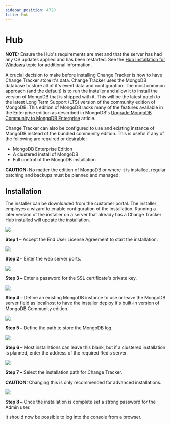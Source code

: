 ```yaml
---
sidebar_position: 4720
title: Hub
---
```


# Hub

**NOTE:** Ensure the Hub's requirements are met and that the server has had any OS updates applied and has been restarted. See the [Hub Installation for Windows](../Requirements/WindowsServer "Hub Installation for Windows") topic for additional information.

A crucial decision to make before installing Change Tracker is how to have Change Tracker store it's data. Change Tracker uses the MongoDB database to store all of it's event data and configuration. The most common approach (and the default) is to run the installer and allow it to install the version of MongoDB that is shipped with it. This will be the latest patch to the latest Long Term Support (LTS) version of the community edition of MongoDB. This edition of MongoDB lacks many of the features available in the Enterprise edition as described in MongoDB's [Upgrade MongoDB Community to MongoDB Enterprise](https://www.mongodb.com/docs/manual/administration/upgrade-community-to-enterprise/ "Upgrade MongoDB Community to MongoDB Enterprise") article.

Change Tracker can also be configured to use and existing instance of MongoDB instead of the bundled community edition. This is useful if any of the following are required or desirable:

* MongoDB Enterprise Edition
* A clustered install of MongoDB
* Full control of the MongoDB installation

**CAUTION:** No matter the edition of MongoDB or where it is installed, regular patching and backups must be planned and managed.

## Installation

The installer can be downloaded from the customer portal. The installer employes a wizard to enable configuration of the installation. Running a later version of the installer on a server that already has a Change Tracker Hub installed will update the installation.

![](../../../../../static/images/ChangeTracker_8.1/Content/Resources/Images/ChangeTracker/Install/Hub/EULA.png)

**Step 1 –** Accept the End User License Agreement to start the installation.

![](../../../../../static/images/ChangeTracker_8.1/Content/Resources/Images/ChangeTracker/Install/Hub/Ports.png)

**Step 2 –** Enter the web server ports.

![](../../../../../static/images/ChangeTracker_8.1/Content/Resources/Images/ChangeTracker/Install/Hub/SSLCertificate.png)

**Step 3 –** Enter a password for the SSL certificate's private key.

![](../../../../../static/images/ChangeTracker_8.1/Content/Resources/Images/ChangeTracker/Install/Hub/MongoDB.png)

**Step 4 –** Define an existing MongoDB instance to use or leave the MongoDB server field as localhost to have the installer deploy it's built-in version of MongoDB Community edition.

![](../../../../../static/images/ChangeTracker_8.1/Content/Resources/Images/ChangeTracker/Install/Hub/MongoDBLogPath.png)

**Step 5 –** Define the path to store the MongoDB log.

![](../../../../../static/images/ChangeTracker_8.1/Content/Resources/Images/ChangeTracker/Install/Hub/Redis.png)

**Step 6 –** Most installations can leave this blank, but if a clustered installation is planned, enter the address of the required Redis server.

![](../../../../../static/images/ChangeTracker_8.1/Content/Resources/Images/ChangeTracker/Install/Hub/InstallationPath.png)

**Step 7 –** Select the installation path for Change Tracker.

**CAUTION:** Changing this is only recommended for advanced installations.

![](../../../../../static/images/ChangeTracker_8.1/Content/Resources/Images/ChangeTracker/Install/Hub/AdminUserPassword.png)

**Step 8 –** Once the installation is complete set a strong password for the Admin user.

It should now be possible to log into the console from a browser.
